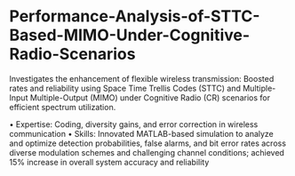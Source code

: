 # Performance-Analysis-of-STTC-Based-MIMO-Under-Cognitive-Radio-Scenarios

Investigates the enhancement of flexible wireless transmission: Boosted rates and reliability using Space Time Trellis Codes (STTC) and Multiple-Input Multiple-Output (MIMO) under Cognitive Radio (CR) scenarios for efficient spectrum utilization. 

• Expertise: Coding, diversity gains, and error correction in wireless communication
• Skills: Innovated MATLAB-based simulation to analyze and optimize detection probabilities, false alarms, and bit error rates across diverse modulation schemes and challenging channel conditions; achieved 15% increase in overall system accuracy and reliability
